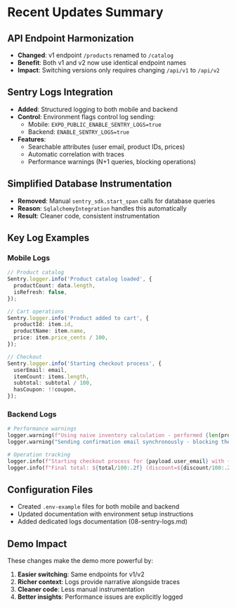 # Recent Updates Summary

## API Endpoint Harmonization
- **Changed**: v1 endpoint `/products` renamed to `/catalog`
- **Benefit**: Both v1 and v2 now use identical endpoint names
- **Impact**: Switching versions only requires changing `/api/v1` to `/api/v2`

## Sentry Logs Integration
- **Added**: Structured logging to both mobile and backend
- **Control**: Environment flags control log sending:
  - Mobile: `EXPO_PUBLIC_ENABLE_SENTRY_LOGS=true`
  - Backend: `ENABLE_SENTRY_LOGS=true`
- **Features**:
  - Searchable attributes (user email, product IDs, prices)
  - Automatic correlation with traces
  - Performance warnings (N+1 queries, blocking operations)

## Simplified Database Instrumentation
- **Removed**: Manual `sentry_sdk.start_span` calls for database queries
- **Reason**: `SqlalchemyIntegration` handles this automatically
- **Result**: Cleaner code, consistent instrumentation

## Key Log Examples

### Mobile Logs
```typescript
// Product catalog
Sentry.logger.info('Product catalog loaded', {
  productCount: data.length,
  isRefresh: false,
});

// Cart operations
Sentry.logger.info('Product added to cart', {
  productId: item.id,
  productName: item.name,
  price: item.price_cents / 100,
});

// Checkout
Sentry.logger.info('Starting checkout process', {
  userEmail: email,
  itemCount: items.length,
  subtotal: subtotal / 100,
  hasCoupon: !!coupon,
});
```

### Backend Logs
```python
# Performance warnings
logger.warning(f"Using naive inventory calculation - performed {len(products)} separate queries")
logger.warning("Sending confirmation email synchronously - blocking the response")

# Operation tracking
logger.info(f"Starting checkout process for {payload.user_email} with {len(payload.items)} items")
logger.info(f"Final total: ${total/100:.2f} (discount=${discount/100:.2f}, shipping=${shipping/100:.2f}, tax=${tax/100:.2f})")
```

## Configuration Files
- Created `.env-example` files for both mobile and backend
- Updated documentation with environment setup instructions
- Added dedicated logs documentation (08-sentry-logs.md)

## Demo Impact
These changes make the demo more powerful by:
1. **Easier switching**: Same endpoints for v1/v2
2. **Richer context**: Logs provide narrative alongside traces
3. **Cleaner code**: Less manual instrumentation
4. **Better insights**: Performance issues are explicitly logged
